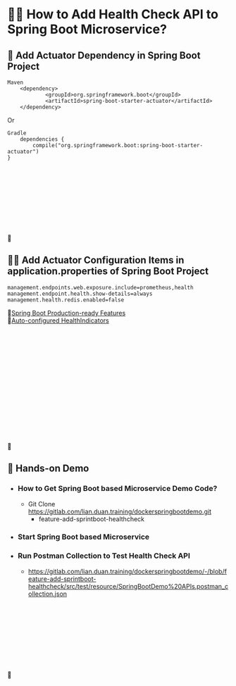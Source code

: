 <!--# **👨‍⚕️ How to Add Health Check API to Microservice? | Spring Boot Actuator** -->   
# **👨‍⚕️ How to Add Health Check API to Spring Boot Microservice?** 
## **📑 Add Actuator Dependency in Spring Boot Project**
```
Maven
	<dependency>
			<groupId>org.springframework.boot</groupId>
			<artifactId>spring-boot-starter-actuator</artifactId>
	</dependency>
```
Or 
```  
Gradle 
    dependencies {
        compile("org.springframework.boot:spring-boot-starter-actuator")
}
```     
<br>
<br>
<br>
<br>
<br>
<br>   
<br>
<br>
<br>      
📌 

## **✍🏼 Add Actuator Configuration Items in application.properties of Spring Boot Project**
```
management.endpoints.web.exposure.include=prometheus,health
management.endpoint.health.show-details=always
management.health.redis.enabled=false
```
📘[Spring Boot Production-ready Features](https://docs.spring.io/spring-boot/docs/current/reference/html/actuator.html)      
📘[Auto-configured HealthIndicators](https://docs.spring.io/spring-boot/docs/current/reference/html/actuator.html#actuator.endpoints.health)   

<br>
<br>
<br>
<br>
<br>
<br>   
<br>
<br>
<br>
<br>
<br>
<br>     
<br>
<br>
<br>   
📌 

## **👊 Hands-on Demo**   

- **<h3>How to Get Spring Boot based Microservice Demo Code?</h3>**   
         
   - Git Clone https://gitlab.com/lian.duan.training/dockerspringbootdemo.git
     - feature-add-sprintboot-healthcheck
- **<h3>Start Spring Boot based Microservice </h3>** 


- **<h3>Run Postman Collection to Test Health Check API</h3>** 


     - https://gitlab.com/lian.duan.training/dockerspringbootdemo/-/blob/feature-add-sprintboot-healthcheck/src/test/resource/SpringBootDemo%20APIs.postman_collection.json 


<br>
<br>
<br>
<br>
<br>
<br>   
<br>
<br>
<br>      
📌 